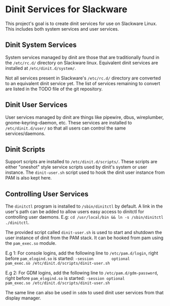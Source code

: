 # Dinit Services for Slackware
This project's goal is to create dinit services for use on Slackware Linux. This includes both system services and user services.

## Dinit System Services
System services managed by dinit are those that are traditionally found in the `/etc/rc.d/` directory on Slackware linux. Equivalent dinit services are installed at `/etc/dinit.d/system/`. 

Not all services present in Slackware's `/etc/rc.d/` directory are converted to an equivalent dinit service yet. The list of services remaining to convert are listed in the TODO file of the git repository.

## Dinit User Services
User services managed by dinit are things like pipewire, dbus, wireplumber, gnome-keyring-daemon, etc. These services are installed to `/etc/dinit.d/user/` so that all users can control the same services/daemons.

## Dinit Scripts
Support scripts are installed to `/etc/dinit.d/scripts/`. These scripts are either "oneshot" style service scripts used by dinit's system or user instance. The `dinit-user.sh` script used to hook the dinit user instance from PAM is also kept here.

## Controlling User Services
The `dinitctl` program is installed to `/sbin/dinitctl` by default. A link in the user's path can be added to allow users easy access to dinitctl for controlling user daemons. E.g: `cd /usr/local/bin && ln -s /sbin/dinitctl ./dinitctl`.

The provided script called `dinit-user.sh` is used to start and shutdown the user instance of dinit from the PAM stack. It can be hooked from pam using the `pam_exec.so` module.

E.g 1: For console logins, add the following line to `/etc/pam.d/login`, right before `pam_elogind.so` is started:
`-session        optional        pam_exec.so /etc/dinit.d/scripts/dinit-user.sh`

E.g 2: For GDM logins, add the following line to `/etc/pam.d/gdm-password`, right before `pam_elogind.so` is started:
`-session optional       pam_exec.so /etc/dinit.d/scripts/dinit-user.sh`

The same line can also be used in `sddm` to used dinit user services from that display manager.
